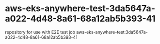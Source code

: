 # aws-eks-anywhere-test-3da5647a-a022-4d48-8a61-68a12ab5b393-41
repository for use with E2E test job aws-eks-anywhere-test:3da5647a-a022-4d48-8a61-68a12ab5b393-41
